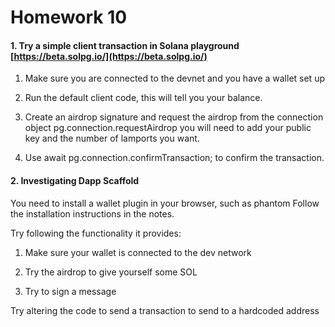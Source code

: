 # Homework 10

#### 1. Try a simple client transaction in Solana playground [https://beta.solpg.io/](https://beta.solpg.io/)

1. Make sure you are connected to the devnet and you have a wallet set up

2. Run the default client code, this will tell you your balance.

3. Create an airdrop signature and request the airdrop from the connection object 
pg.connection.requestAirdrop you will need to add your public key and the number of lamports you want.

4. Use await pg.connection.confirmTransaction; to
confirm the transaction.

#### 2. Investigating Dapp Scaffold

You need to install a wallet plugin in your browser, such as phantom
Follow the installation instructions in the notes.

Try following the functionality it provides:

1. Make sure your wallet is connected to the
dev network

2. Try the airdrop to give yourself some SOL

3. Try to sign a message

Try altering the code to send a transaction to
send to a hardcoded address

